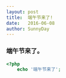 ```yaml
---
layout: post
title:  端午节来了!
date:   2016-06-08
author: SunnyDay
---
```


### 端午节来了。
```php
<?php
	echo '端午节来了';
```